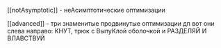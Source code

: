 [[notAsymptotic]] - неАсимптотические оптимизации


[[advanced]] - три знаменитые продвинутые оптимизации дп
вот они слева направо:
КНУТ, трюк с ВыпуКлой оболочкой и РАЗДЕЛЯЙ И ВЛАВСТВУЙ